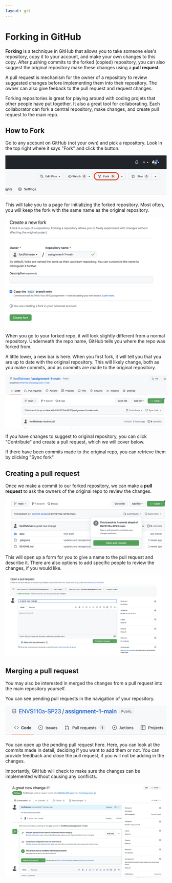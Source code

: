 ```yaml
---
layout: git
---
```


# Forking in GitHub

**Forking** is a technique in GitHub that allows you to take someone else's repository, copy it to your account, and make your own changes to this copy. After pushing commits to the forked (copied) repository, you can also suggest the original repository make these changes using a **pull request**.

A pull request is mechanism for the owner of a repository to review suggested changes before implementing them into their repository. The owner can also give feeback to the pull request and request changes.

Forking repositories is great for playing around with coding projets that other people have put together. It also a great tool for collaborating. Each collaborator can fork a central repository, make changes, and create pull request to the main repo. 

## How to Fork

Go to any account on GitHub (not your own) and pick a repository. Look in the top right where it says "Fork" and click the button.

![Fork button](/assets/images/git/forking/fork.png)

This will take you to a page for initializing the forked repository. Most often, you will keep the fork with the same name as the original repository. 

![New fork](/assets/images/git/forking/new_fork.png)

When you go to your forked repo, it will look slightly different from a normal repository. Underneath the repo name, GitHub tells you where the repo was forked from. 

A little lower, a new bar is here. When you first fork, it will tell you that you are up to date with the original repository. This will likely change, both as you make commits, and as commits are made to the original repository.

![forked repo](/assets/images/git/forking/forked-repo.png)

If you have changes to suggest to original repository, you can click "Contribute" and create a pull request, which we will cover below. 

If there have been commits made to the original repo, you can retrieve them by clicking "Sync fork".

## Creating a pull request

Once we make a commit to our forked repository, we can make a **pull request** to ask the owners of the original repo to review the changes. 

![pull request button](/assets/images/git/forking/pull-req-button.png)

This will open up a form for you to give a name to the pull request and describe it. There are also options to add specific people to review the changes, if you would like.

![pull request form](/assets/images/git/forking/pull-request-form.png)


## Merging a pull request

You may also be interested in merged the changes from a pull request into the main repository yourself. 

You can see pending pull requests in the navigation of your repository. 

![pull request tab](/assets/images/git/forking/pull-request-tab.png)

You can open up the pending pull request here. Here, you can look at the commits made in detail, deciding if you want to add them or not. You can provide feedback and close the pull request, if you will not be adding in the changes.

Importantly, GitHub will check to make sure the changes can be implemented without causing any conflicts.

![merge pull request form](/assets/images/git/forking/merg-pull-req-button.png)

